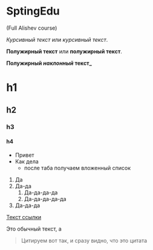 # SptingEdu
(Full Alishev course)




*Курсивный текст* или _курсивный текст_.

**Полужирный текст** или __полужирный текст__.

**Полужирный _наклонный_ текст_**

# h1
## h2
### h3
#### h4

* Привет
* Как дела
    * после таба получаем вложенный список

1. Да
1. Да-да
    1. Да-да-да-да
    1. Да-да-да-да-да
1. Да-да-да

[Текст ссылки](https://htmlacademy.ru)

Это обычный текст, а
> Цитируем вот так, и сразу видно, что это цитата